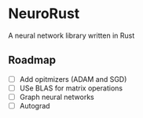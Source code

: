 # NeuroRust

A neural network library written in Rust

Roadmap
---
- [ ] Add opitmizers (ADAM and SGD)
- [ ] USe BLAS for matrix operations
- [ ] Graph neural networks
- [ ] Autograd
